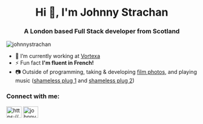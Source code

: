 <h1 align="center">Hi 👋, I'm Johnny Strachan</h1>
<h3 align="center">A London based Full Stack developer from Scotland</h3>

<p align="left"> <img src="https://komarev.com/ghpvc/?username=johnnystrachan&label=Profile%20views&color=0e75b6&style=flat" alt="johnnystrachan" /> </p>

- 🔭 I’m currently working at [Vortexa](https://www.vortexa.com//)
- ⚡ Fun fact **I'm fluent in French!**
- :camera: Outside of programming, taking & developing [film photos](https://www.instagram.com/bxstxrd_film/), and playing music ([shameless plug 1](https://soundcloud.com/alltalkedi) and [shameless plug 2](https://soundcloud.com/johnny-strachan))

<p align="left">
<h3 align="left">Connect with me:</h3>
<a href="https://linkedin.com/in/jonathanpstrachan" target="blank"><img align="center" src="https://cdn.jsdelivr.net/npm/simple-icons@3.0.1/icons/linkedin.svg" alt="https://www.linkedin.com/in/jonathanpstrachan" height="30" width="40" /></a>
<a href="https://instagram.com/johnnystrachan" target="blank"><img align="center" src="https://cdn.jsdelivr.net/npm/simple-icons@3.0.1/icons/instagram.svg" alt="johnnystrachan" height="30" width="40" /></a>
</p>
